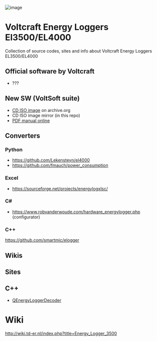 ![image](https://github.com/jumpjack/VoltcraftEnergyLogger/assets/1620953/543003fe-eedf-4016-af76-0ad30edc6ce3)


# Voltcraft Energy Loggers El3500/EL4000

Collection of source codes, sites and info about Voltcraft Energy Loggers EL3500/EL4000

## Official software by Voltcraft
 - ???

## New SW (VoltSoft suite)
- [CD ISO image](https://archive.org/details/cd_20210113) on archive.org
- CD ISO image mirror (in this repo)
- [PDF manual online](http://www.stevenrogge.be/WordPress/wp-content/uploads/2013/01/VoltsoftUserManual.English.pdf)

## Converters

### Python

- https://github.com/Lekensteyn/el4000
- https://github.com/fmauch/power_consumption

### Excel

- https://sourceforge.net/projects/energylogxlsc/

### C#

- https://www.robvanderwoude.com/hardware_energylogger.php  (configurator)

### C++

https://github.com/smartmic/elogger


## Wikis


## Sites




## C++

- [QEnergyLoggerDecoder](https://github.com/cvermot/QEnergyLoggerDecoder)

# Wiki

http://wiki.td-er.nl/index.php?title=Energy_Logger_3500

